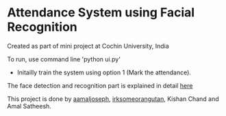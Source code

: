# Attendance System using Facial Recognition
Created as part of mini project at Cochin University, India

To run, use command line 'python ui.py'
* Initailly train the system using option 1 (Mark the attendance).

The face detection and recognition part is explained in detail [here](https://github.com/amaljoseph/python-opencv-face-recognition)

This project is done by [aamaljoseph](https://github.com/amaljoseph/), [irksomeorangutan](https://github.com/irksomeorangutan), Kishan Chand and Amal Satheesh.
